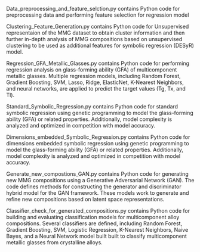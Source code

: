 
Data_preprocessing_and_feature_selction.py contains Python code for preprocessing data and performing feature selection for regression model

Clustering_Feature_Generation.py contains Python code for Unsupervised representaion of the MMG dataset to obtain cluster information and then further in-depth analysis of MMG compositions based on unsupervised clustering to be used as additional features for symbolic regression (DESyR) model.

Regression_GFA_Metallic_Glasses.py contains Python code for performing regression analysis on glass-forming ability (GFA) of multicomponent metallic glasses. Multiple regression models, including Random Forest, Gradient Boosting, SVM, Lasso, Ridge, ElasticNet, K-Nearest Neighbors, and neural networks, are applied to predict the target values (Tg, Tx, and Tl).

Standard_Symbolic_Regression.py contains Python code for standard symbolic regression using genetic programming to model the glass-forming ability (GFA) or related properties. Additionally, model complexity is analyzed and optimized in competition with model accuracy.

Dimensions_embedded_Symbolic_Regression.py contains Python code for dimensions embedded symbolic regression using genetic programming to model the glass-forming ability (GFA) or related properties. Additionally, model complexity is analyzed and optimized in competition with model accuracy.

Generate_new_compostions_GAN.py contains Python code for generating new MMG compositions using a Generative Adversarial Network (GAN). The code defines methods for constructing the generator and discriminator hybrid model for the GAN framework. These models work to generate and refine new compositions based on latent space representations.

Classifier_check_for_generated_compositions.py contains Python code for building and evaluating classification models for multicomponent alloy compositions. Several classifiers are defined, including Random Forest, Gradient Boosting, SVM, Logistic Regression, K-Nearest Neighbors, Naive Bayes, and a Neural Network model built built to classify multicomponent metallic glasses from crystalline alloys.
